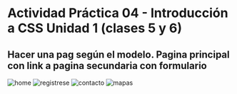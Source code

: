 # Actividad Práctica 04 - Introducción a CSS Unidad 1 (clases 5 y 6)

## Hacer una pag según el modelo. Pagina principal con link a pagina secundaria con formulario

 
![home](https://github.com/Galbickus/Act_CSS_1/assets/135274833/feb635fc-c53e-4401-a05f-0429516ad08b)
![registrese](https://github.com/Galbickus/Act_CSS_1/assets/135274833/040d12e8-32f8-4ecf-863f-64b545ddde39)
![contacto](https://github.com/Galbickus/Act_CSS_1/assets/135274833/625659dd-6956-45cb-9c16-e96d755c9f01)
![mapas](https://github.com/Galbickus/Act_CSS_1/assets/135274833/08c7340e-07a5-442d-8c13-b6b1ff708a3c)
